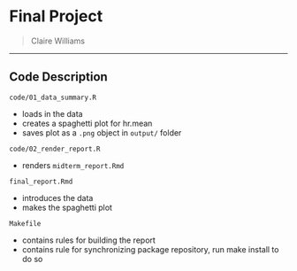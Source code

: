 # Final Project

> Claire Williams

------------------------------------------------------------------------

## Code Description

`code/01_data_summary.R`

  - loads in the data
  - creates a spaghetti plot for hr.mean
  - saves plot as a `.png` object in `output/` folder
  
`code/02_render_report.R`

  - renders `midterm_report.Rmd`

`final_report.Rmd`

  - introduces the data
  - makes the spaghetti plot

`Makefile`

  - contains rules for building the report
  - contains rule for synchronizing package repository, run make install to do so
  